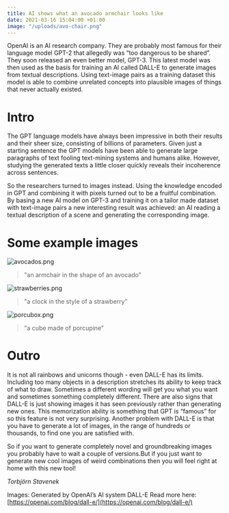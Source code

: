 ```yaml
---
title: AI shows what an avocado armchair looks like
date: 2021-03-16 15:04:00 +01:00
image: "/uploads/avo-chair.png"
---
```


OpenAI is an AI research company. They are probably most famous for their language model GPT-2 that allegedly was “too dangerous to be shared”. They soon released an even better model, GPT-3. This latest model was then used as the basis for training an AI called DALL-E to generate images from textual descriptions. Using text-image pairs as a training dataset this model is able to combine unrelated concepts into plausible images of things that never actually existed.

# Intro

The GPT language models have always been impressive in both their results and their sheer size, consisting of billions of parameters. Given just a starting sentence the GPT models have been able to generate large paragraphs of text fooling text-mining systems and humans alike. However, studying the generated texts a little closer quickly reveals their incoherence across sentences. 


So the researchers turned to images instead. Using the knowledge encoded in GPT and combining it with pixels turned out to be a fruitful combination. By basing a new AI model on GPT-3 and training it on a tailor made dataset with text-image pairs a new interesting result was achieved: an AI reading a textual description of a scene and generating the corresponding image. 


# Some example images

![avocados.png](/uploads/avocados.png)
> "an armchair in the shape of an avocado"



![strawberries.png](/uploads/strawberries.png)
> "a clock in the style of a strawberry"


![porcubox.png](/uploads/porcubox.png)
> "a cube made of porcupine"



# Outro

It is not all rainbows and unicorns though - even DALL-E has its limits. Including too many objects in a description stretches its ability to keep track of what to draw. Sometimes a different wording will get you what you want and sometimes something completely different. There are also signs that DALL-E is just showing images it has seen previously rather than generating new ones. This memorization ability is something that GPT is “famous” for so this feature is not very surprising. Another problem with DALL-E is that you have to generate a lot of images, in the range of hundreds or thousands, to find one you are satisfied with. 

So if you want to generate completely novel and groundbreaking images you probably have to wait a couple of versions.But if you just want to generate new cool images of weird combinations then you will feel right at home with this new tool! 


*Torbjörn Stavenek*


Images: Generated by OpenAI’s AI system DALL-E 
Read more here: [https://openai.com/blog/dall-e/](https://openai.com/blog/dall-e/)



